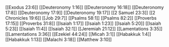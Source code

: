 [[Exodus 23:6]]
[[Deuteronomy 1:16]]
[[Deuteronomy 16:18]]
[[Deuteronomy 17:8]]
[[Deuteronomy 17:9]]
[[Deuteronomy 19:17]]
[[2 Samuel 23:3]]
[[2 Chronicles 19:6]]
[[Job 29:7]]
[[Psalms 58:1]]
[[Psalms 82:2]]
[[Proverbs 17:15]]
[[Proverbs 31:8]]
[[Isaiah 1:17]]
[[Isaiah 1:23]]
[[Isaiah 5:20]]
[[Isaiah 5:23]]
[[Isaiah 11:4]]
[[Isaiah 32:1]]
[[Jeremiah 21:12]]
[[Lamentations 3:35]]
[[Lamentations 3:36]]
[[Ezekiel 44:24]]
[[Micah 3:1]]
[[Habakkuk 1:4]]
[[Habakkuk 1:13]]
[[Malachi 3:18]]
[[Matthew 3:10]]
